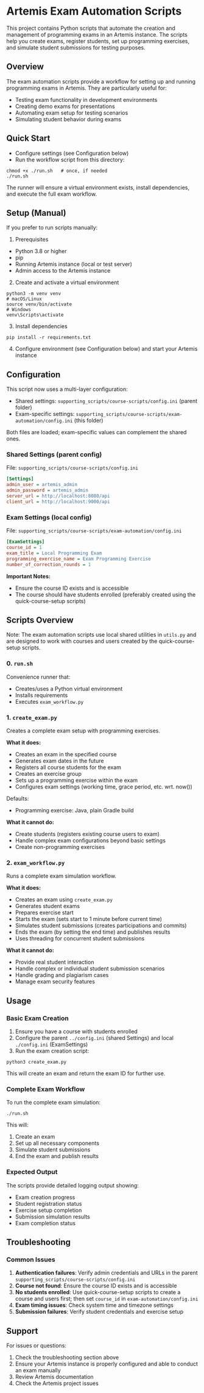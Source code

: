 # Artemis Exam Automation Scripts

This project contains Python scripts that automate the creation and management of programming exams in an Artemis instance. The scripts help you create exams, register students, set up programming exercises, and simulate student submissions for testing purposes.

## Overview

The exam automation scripts provide a workflow for setting up and running programming exams in Artemis. They are particularly useful for:
- Testing exam functionality in development environments
- Creating demo exams for presentations
- Automating exam setup for testing scenarios
- Simulating student behavior during exams

## Quick Start

- Configure settings (see Configuration below)
- Run the workflow script from this directory:

```shell
chmod +x ./run.sh   # once, if needed
./run.sh
```

The runner will ensure a virtual environment exists, install dependencies, and execute the full exam workflow.

## Setup (Manual)

If you prefer to run scripts manually:

1) Prerequisites
- Python 3.8 or higher
- pip
- Running Artemis instance (local or test server)
- Admin access to the Artemis instance

2) Create and activate a virtual environment

```shell
python3 -m venv venv
# macOS/Linux
source venv/bin/activate
# Windows
venv\Scripts\activate
```

3) Install dependencies

```shell
pip install -r requirements.txt
```

4) Configure environment (see Configuration below) and start your Artemis instance

## Configuration

This script now uses a multi-layer configuration:

- Shared settings: `supporting_scripts/course-scripts/config.ini` (parent folder)
- Exam-specific settings: `supporting_scripts/course-scripts/exam-automation/config.ini` (this folder)

Both files are loaded; exam-specific values can complement the shared ones.

### Shared Settings (parent config)
File: `supporting_scripts/course-scripts/config.ini`

```ini
[Settings]
admin_user = artemis_admin
admin_password = artemis_admin
server_url = http://localhost:8080/api
client_url = http://localhost:9000/api
```

### Exam Settings (local config)
File: `supporting_scripts/course-scripts/exam-automation/config.ini`

```ini
[ExamSettings]
course_id = 1
exam_title = Local Programming Exam
programming_exercise_name = Exam Programming Exercise
number_of_correction_rounds = 1
```

**Important Notes:**
- Ensure the course ID exists and is accessible
- The course should have students enrolled (preferably created using the quick-course-setup scripts)

## Scripts Overview

Note: The exam automation scripts use local shared utilities in `utils.py` and are designed to work with courses and users created by the quick-course-setup scripts.

### 0. `run.sh`
Convenience runner that:
- Creates/uses a Python virtual environment
- Installs requirements
- Executes `exam_workflow.py`

### 1. `create_exam.py`
Creates a complete exam setup with programming exercises.

**What it does:**
- Creates an exam in the specified course
- Generates exam dates in the future
- Registers all course students for the exam
- Creates an exercise group
- Sets up a programming exercise within the exam
- Configures exam settings (working time, grace period, etc. wrt. now())

Defaults:
- Programming exercise: Java, plain Gradle build

**What it cannot do:**
- Create students (registers existing course users to exam)
- Handle complex exam configurations beyond basic settings
- Create non-programming exercises

### 2. `exam_workflow.py`
Runs a complete exam simulation workflow.

**What it does:**
- Creates an exam using `create_exam.py`
- Generates student exams
- Prepares exercise start
- Starts the exam (sets start to 1 minute before current time)
- Simulates student submissions (creates participations and commits)
- Ends the exam (by setting the end time) and publishes results
- Uses threading for concurrent student submissions

**What it cannot do:**
- Provide real student interaction
- Handle complex or individual student submission scenarios
- Handle grading and plagiarism cases
- Manage exam security features

## Usage

### Basic Exam Creation

1. Ensure you have a course with students enrolled
2. Configure the parent `../config.ini` (shared Settings) and local `./config.ini` (ExamSettings)
3. Run the exam creation script:

```shell
python3 create_exam.py
```

This will create an exam and return the exam ID for further use.

### Complete Exam Workflow

To run the complete exam simulation:

```shell
./run.sh
```

This will:
1. Create an exam
2. Set up all necessary components
3. Simulate student submissions
4. End the exam and publish results

### Expected Output

The scripts provide detailed logging output showing:
- Exam creation progress
- Student registration status
- Exercise setup completion
- Submission simulation results
- Exam completion status


## Troubleshooting

### Common Issues

1. **Authentication failures**: Verify admin credentials and URLs in the parent `supporting_scripts/course-scripts/config.ini`
2. **Course not found**: Ensure the course ID exists and is accessible
3. **No students enrolled**: Use quick-course-setup scripts to create a course and users first; then set `course_id` in `exam-automation/config.ini`
4. **Exam timing issues**: Check system time and timezone settings
5. **Submission failures**: Verify student credentials and exercise setup

## Support

For issues or questions:
1. Check the troubleshooting section above
2. Ensure your Artemis instance is properly configured and able to conduct an exam manually
3. Review Artemis documentation
4. Check the Artemis project issues
